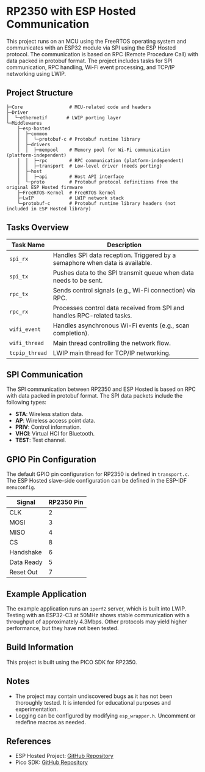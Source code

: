 # RP2350 with ESP Hosted Communication

This project runs on an MCU using the FreeRTOS operating system and communicates with an ESP32 module via SPI using the ESP Hosted protocol. The communication is based on RPC (Remote Procedure Call) with data packed in protobuf format. The project includes tasks for SPI communication, RPC handling, Wi-Fi event processing, and TCP/IP networking using LWIP.

## Project Structure

```
├─Core                 # MCU-related code and headers
├─Driver
│  └─ethernetif       # LWIP porting layer
└─Middlewares
    ├─esp-hosted
    │  ├─common
    │  │  └─protobuf-c # Protobuf runtime library
    │  ├─drivers
    │  │  ├─mempool    # Memory pool for Wi-Fi communication (platform-independent)
    │  │  ├─rpc        # RPC communication (platform-independent)
    │  │  ├─transport  # Low-level driver (needs porting)
    │  ├─host
    │  │  ├─api        # Host API interface
    │  └─proto         # Protobuf protocol definitions from the original ESP Hosted firmware
    ├─FreeRTOS-Kernel  # FreeRTOS kernel
    ├─LwIP             # LWIP network stack
    └─protobuf-c       # Protobuf runtime library headers (not included in ESP Hosted library)
```

## Tasks Overview

| Task Name      | Description                                                                 |
|----------------|-----------------------------------------------------------------------------|
| `spi_rx`       | Handles SPI data reception. Triggered by a semaphore when data is available.|
| `spi_tx`       | Pushes data to the SPI transmit queue when data needs to be sent.           |
| `rpc_tx`       | Sends control signals (e.g., Wi-Fi connection) via RPC.                     |
| `rpc_rx`       | Processes control data received from SPI and handles RPC-related tasks.     |
| `wifi_event`   | Handles asynchronous Wi-Fi events (e.g., scan completion).                 |
| `wifi_thread`  | Main thread controlling the network flow.                                   |
| `tcpip_thread` | LWIP main thread for TCP/IP networking.                                     |

## SPI Communication

The SPI communication between RP2350 and ESP Hosted is based on RPC with data packed in protobuf format. The SPI data packets include the following types:

- **STA**: Wireless station data.
- **AP**: Wireless access point data.
- **PRIV**: Control information.
- **VHCI**: Virtual HCI for Bluetooth.
- **TEST**: Test channel.

## GPIO Pin Configuration

The default GPIO pin configuration for RP2350 is defined in `transport.c`. The ESP Hosted slave-side configuration can be defined in the ESP-IDF `menuconfig`.

| Signal        | RP2350 Pin |
|---------------|------------|
| CLK           | 2          |
| MOSI          | 3          |
| MISO          | 4          |
| CS            | 8          |
| Handshake     | 6          |
| Data Ready    | 5          |
| Reset Out     | 7          |

## Example Application

The example application runs an `iperf2` server, which is built into LWIP. Testing with an ESP32-C3 at 50MHz shows stable communication with a throughput of approximately 4.3Mbps. Other protocols may yield higher performance, but they have not been tested.

## Build Information

This project is built using the PICO SDK for RP2350.

## Notes

- The project may contain undiscovered bugs as it has not been thoroughly tested. It is intended for educational purposes and experimentation.
- Logging can be configured by modifying `esp_wrapper.h`. Uncomment or redefine macros as needed.

## References

- ESP Hosted Project: [GitHub Repository](https://github.com/espressif/esp-hosted/tree/feature/esp_as_mcu_host)
- Pico SDK: [GitHub Repository](https://github.com/raspberrypi/pico-sdk)